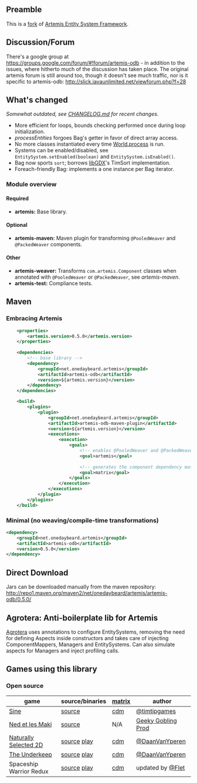 ## Preamble

This is a [fork](https://code.google.com/p/artemis-framework/) of [Artemis Entity System Framework](http://gamadu.com/artemis/).

## Discussion/Forum

There's a google group at https://groups.google.com/forum/#!forum/artemis-odb - in addition to the issues, where hitherto much of the discussion has taken place. The original artemis forum is still around too, though it doesn't see much traffic, nor is it specific to artemis-odb: http://slick.javaunlimited.net/viewforum.php?f=28

## What's changed

_Somewhat outdated, see [CHANGELOG.md](https://github.com/junkdog/artemis-odb/blob/master/CHANGELOG.md) for
recent changes._

 - More efficient for loops, bounds checking performed once during loop initialization.
 - _processEntities_ forgoes Bag's getter in favor of direct array access.
 - No more classes instantiated every time [World.process](https://github.com/junkdog/artemis-odb/blob/ed9e9b4bc29362b3f95beb60f9160a433ddc045a/src/com/artemis/World.java#L325) is run.
 - Systems can be enabled/disabled, see <code>EntitySystem.setEnabled(boolean)</code> and <code>EntitySystem.isEnabled()</code>.
 - Bag now sports <code>sort</code>; borrows [libGDX](http://libgdx.badlogicgames.com/)'s TimSort implementation.
 - Foreach-friendly Bag: implements a one instance per Bag iterator.



### Module overview
#### Required
 - **artemis:** Base library.

#### Optional
 - **artemis-maven:** Maven plugin for transforming `@PooledWeaver` and `@PackedWeaver` components.

#### Other
 - **artemis-weaver:** Transforms `com.artemis.Component` classes when annotated with `@PooledWeaver` or `@PackedWeaver`, see _artemis-maven_.
 - **artemis-test:** Compliance tests.

## Maven

### Embracing Artemis
```xml
	<properties>
		<artemis.version>0.5.0</artemis.version>
	</properties>
	
	<dependencies>
		<!-- base library -->
		<dependency>
			<groupId>net.onedaybeard.artemis</groupId>
			<artifactId>artemis-odb</artifactId>
			<version>${artemis.version}</version>
		</dependency>
	</dependencies>

	<build>
		<plugins>
			<plugin>
				<groupId>net.onedaybeard.artemis</groupId>
				<artifactId>artemis-odb-maven-plugin</artifactId>
				<version>${artemis.version}</version>
				<executions>
					<execution>
						<goals>
							<!-- enables @PooledWeaver and @PackedWeaver -->
							<goal>artemis</goal>
							
							<!-- generates the component dependency matrix report -->
							<goal>matrix</goal>
						</goals>
					</execution>
				</executions>
			</plugin>
		</plugins>
	</build>
```

### Minimal (no weaving/compile-time transformations)
```xml
<dependency>
	<groupId>net.onedaybeard.artemis</groupId>
	<artifactId>artemis-odb</artifactId>
	<version>0.5.0</version>
</dependency>
```

## Direct Download

Jars can be downloaded manually from the maven repository:
  http://repo1.maven.org/maven2/net/onedaybeard/artemis/artemis-odb/0.5.0/


## Agrotera: Anti-boilerplate lib for Artemis
[Agrotera](http://github.com/junkdog/agrotera) uses annotations to configure EntitySystems, removing the
need for defining Aspects inside constructors and takes care of injecting ComponentMappers,
Managers and EntitySystems. Can also simulate aspects for Managers and inject profiling calls.

## Games using this library
### Open source
| game                          | source/binaries                      | [matrix][cdm]     | author                         |
|-------------------------------|--------------------------------------|-------------------|--------------------------------|
| [Sine][sine]                  | [source][sine-src]                   | [cdm][sine-cdm]   | [@timtipgames][sine-auth]      |
| [Ned et les Maki][ned]        | [source][ned-src]                    | N/A               | [Geeky Gobling Prod][ned-auth] |
| [Naturally Selected 2D][ns2d] | [source][ns2d-src] [play][ns2d-play] | [cdm][ns2d-cdm]   | [@DaanVanYperen][dvy]          |
| [The Underkeep][tu]           | [source][tu-src] [play][tu-play]     | [cdm][tu-cdm]     | [@DaanVanYperen][dvy]          |
| Spaceship Warrior Redux       | [source][sw-src] [play][sw-play]     | [cdm][sw-cdm]     | updated by [@Flet][flet]       |

 [cdm]: https://github.com/junkdog/artemis-odb/wiki/Component-Dependency-Matrix
 [sine]: http://www.ludumdare.com/compo/ludum-dare-27/?action=preview&uid=15341
 [sine-src]: https://dl.dropboxusercontent.com/u/3057562/sine/sine-src.jar
 [sine-cdm]: http://junkdog.github.io/matrix-sine.html
 [sine-auth]: http://twitter.com/timtipgames
 [ned]: http://devnewton.bci.im/en/games/nedetlesmaki
 [ned-src]: https://github.com/devnewton/nedetlesmaki
 [ned-auth]: http://geekygoblin.org/
 [ns2d]: http://www.ludumdare.com/compo/minild-50/?action=preview&uid=22396
 [ns2d-src]: https://github.com/DaanVanYperen/naturally-selected-2d
 [ns2d-play]: http://ludum.mostlyoriginal.net/game/ns2d/
 [ns2d-cdm]: http://junkdog.github.io/matrix-ns2d.html
 [tu]: http://www.ludumdare.com/compo/ludum-dare-29/?action=preview&uid=22396
 [tu-src]: https://github.com/DaanVanYperen/underkeep
 [tu-play]: http://www.mostlyoriginal.net/play-underkeep/
 [tu-cdm]: http://junkdog.github.io/matrix-tu.html
 [dvy]: https://github.com/DaanVanYperen
 [sw-src]: https://github.com/Flet/spasceship-warrior-gradle
 [sw-play]: http://flet.github.io/spaceship-warrior-redux/
 [sw-cdm]: http://junkdog.github.io/matrix-sw.html
 [flet]: https://github.com/Flet/ 

